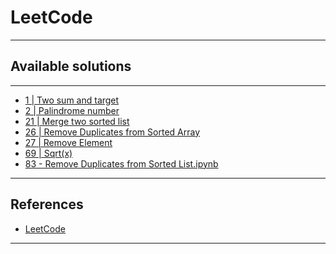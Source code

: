 # LeetCode
***

## Available solutions
***
- [1 | Two sum and target]()
- [2 | Palindrome number]()
- [21 | Merge two sorted list]()
- [26 | Remove Duplicates from Sorted Array]()
- [27 | Remove Element]()
- [69 | Sqrt(x)]()
- [83 - Remove Duplicates from Sorted List.ipynb]()
***

## References
- [LeetCode](https://leetcode.com/)
***
